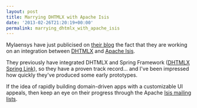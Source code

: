 ```yaml
---
layout: post
title: Marrying DHTMLX with Apache Isis
date: '2013-02-26T21:20:19+00:00'
permalink: marrying_dhtmlx_with_apache_isis
---
```

<p>Mylaensys have just publicised on <a href="http://blog.mylaensys.com/2013/02/about-apache-isis.html">their blog</a> the fact that they are working on an integration between&nbsp;<a href="http://dhtmlx.com/">DHTMLX</a>&nbsp;and <a href="http://isis.apache.org">Apache Isis</a>.&nbsp;</p>
  <p>They previously have integrated DHTMLX&nbsp;and Spring Framework (<a href="http://www.mylaensys.com/dhtmlx-spring-integration.html">DHTMLX Spring Link</a>), so they have a proven track record... and I've been impressed how quickly they've produced some early prototypes.</p>
  <p>If the idea of rapidly building domain-driven apps with a customizable UI appeals, then keep an eye on their progress through the Apache <a href="http://isis.apache.org/support.html">Isis mailing lists</a>.

</p>
